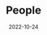 ---
title: People
date: 2022-10-24

type: landing

sections:
  - block: people
    content:
      title: Equipo
      # Choose which groups/teams of users to display.
      #   Edit `user_groups` in each user's profile to add them to one or more of these groups.
      user_groups:
          - Principal Investigators
          - Associates
          - Grad Students
          - Administration
          - Visitors
          - Alumni
      sort_by: Params.last_name
      sort_ascending: true
    design:
      show_interests: false
      show_role: true
      show_organisations: true
      show_social: true
---